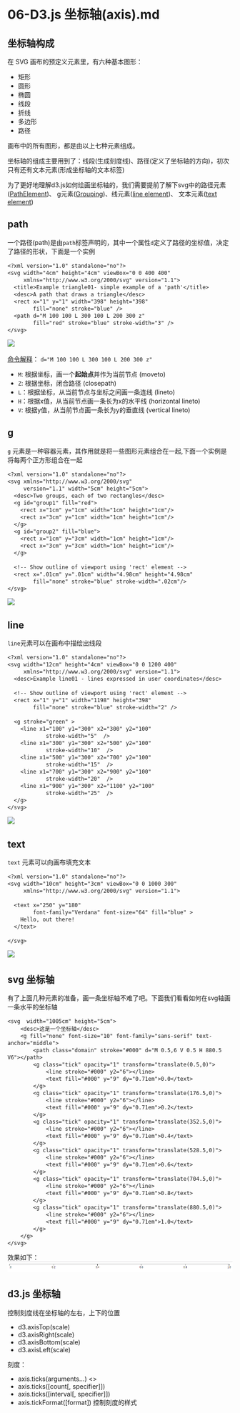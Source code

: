 # 06-D3.js 坐标轴(axis).md

## 坐标轴构成

在 SVG 画布的预定义元素里，有六种基本图形：

- 矩形
- 圆形
- 椭圆
- 线段
- 折线
- 多边形
- 路径

画布中的所有图形，都是由以上七种元素组成。

坐标轴的组成主要用到了：线段(生成刻度线)、路径(定义了坐标轴的方向)，初次只有还有文本元素(形成坐标轴的文本标签)

为了更好地理解d3.js如何绘画坐标轴的，我们需要提前了解下svg中的路径元素([PathElement](https://www.w3.org/TR/SVG/paths.html#PathElement))、
g元素([Grouping](https://www.w3.org/TR/SVG/struct.html#Groups))、线元素([line element](https://www.w3.org/TR/SVG/shapes.html#LineElement))、
文本元素([text element](https://www.w3.org/TR/SVG/text.html#TextElement))

## path

一个路径(path)是由`path`标签声明的，其中一个属性`d`定义了路径的坐标值，决定了路径的形状，下面是一个实例
```
<?xml version="1.0" standalone="no"?>
<svg width="4cm" height="4cm" viewBox="0 0 400 400"
     xmlns="http://www.w3.org/2000/svg" version="1.1">
  <title>Example triangle01- simple example of a 'path'</title>
  <desc>A path that draws a triangle</desc>
  <rect x="1" y="1" width="398" height="398"
        fill="none" stroke="blue" />
  <path d="M 100 100 L 300 100 L 200 300 z"
        fill="red" stroke="blue" stroke-width="3" />
</svg>

```
![](https://www.w3.org/TR/SVG/images/paths/triangle01.png)

[命令解释](https://www.w3.org/TR/SVG/paths.html#PathDataMovetoCommands)：
`d="M 100 100 L 300 100 L 200 300 z"`
- `M`: 根据坐标，画一个**起始点**并作为当前节点   (moveto)
- `Z`: 根据坐标，闭合路径  (closepath)
- `L`：根据坐标，从当前节点与坐标之间画一条连线 (lineto)
- `H`：根据x值，从当前节点画一条长为x的水平线 (horizontal lineto)
- `V`: 根据y值，从当前节点画一条长为y的垂直线 (vertical lineto)

## g

`g` 元素是一种容器元素，其作用就是将一些图形元素组合在一起,下面一个实例是将每两个正方形组合在一起

```
<?xml version="1.0" standalone="no"?>
<svg xmlns="http://www.w3.org/2000/svg"
     version="1.1" width="5cm" height="5cm">
  <desc>Two groups, each of two rectangles</desc>
  <g id="group1" fill="red">
    <rect x="1cm" y="1cm" width="1cm" height="1cm"/>
    <rect x="3cm" y="1cm" width="1cm" height="1cm"/>
  </g>
  <g id="group2" fill="blue">
    <rect x="1cm" y="3cm" width="1cm" height="1cm"/>
    <rect x="3cm" y="3cm" width="1cm" height="1cm"/>
  </g>

  <!-- Show outline of viewport using 'rect' element -->
  <rect x=".01cm" y=".01cm" width="4.98cm" height="4.98cm"
        fill="none" stroke="blue" stroke-width=".02cm"/>
</svg>
```
![](https://www.w3.org/TR/SVG/images/struct/grouping01.svg)

## line

`line`元素可以在画布中描绘出线段

```
<?xml version="1.0" standalone="no"?>
<svg width="12cm" height="4cm" viewBox="0 0 1200 400"
     xmlns="http://www.w3.org/2000/svg" version="1.1">
  <desc>Example line01 - lines expressed in user coordinates</desc>

  <!-- Show outline of viewport using 'rect' element -->
  <rect x="1" y="1" width="1198" height="398"
        fill="none" stroke="blue" stroke-width="2" />

  <g stroke="green" >
    <line x1="100" y1="300" x2="300" y2="100"
            stroke-width="5"  />
    <line x1="300" y1="300" x2="500" y2="100"
            stroke-width="10"  />
    <line x1="500" y1="300" x2="700" y2="100"
            stroke-width="15"  />
    <line x1="700" y1="300" x2="900" y2="100"
            stroke-width="20"  />
    <line x1="900" y1="300" x2="1100" y2="100"
            stroke-width="25"  />
  </g>
</svg>

```
![](https://www.w3.org/TR/SVG/images/shapes/line01.png)

## text

`text` 元素可以向画布填充文本
```
<?xml version="1.0" standalone="no"?>
<svg width="10cm" height="3cm" viewBox="0 0 1000 300"
     xmlns="http://www.w3.org/2000/svg" version="1.1">

  <text x="250" y="180"
        font-family="Verdana" font-size="64" fill="blue" >
    Hello, out there!
  </text>

</svg>

```
![](https://www.w3.org/TR/SVG/images/text/text01.svg)

## svg 坐标轴

有了上面几种元素的准备，画一条坐标轴不难了吧。下面我们看看如何在svg轴画一条水平的坐标轴
```
<svg  width="1005cm" height="5cm">
    <desc>这是一个坐标轴</desc>
    <g fill="none" font-size="10" font-family="sans-serif" text-anchor="middle">
        <path class="domain" stroke="#000" d="M 0.5,6 V 0.5 H 880.5 V6"></path>
        <g class="tick" opacity="1" transform="translate(0.5,0)">
            <line stroke="#000" y2="6"></line>
            <text fill="#000" y="9" dy="0.71em">0.0</text>
        </g>
        <g class="tick" opacity="1" transform="translate(176.5,0)">
            <line stroke="#000" y2="6"></line>
            <text fill="#000" y="9" dy="0.71em">0.2</text>
        </g>
        <g class="tick" opacity="1" transform="translate(352.5,0)">
            <line stroke="#000" y2="6"></line>
            <text fill="#000" y="9" dy="0.71em">0.4</text>
        </g>
        <g class="tick" opacity="1" transform="translate(528.5,0)">
            <line stroke="#000" y2="6"></line>
            <text fill="#000" y="9" dy="0.71em">0.6</text>
        </g>
        <g class="tick" opacity="1" transform="translate(704.5,0)">
            <line stroke="#000" y2="6"></line>
            <text fill="#000" y="9" dy="0.71em">0.8</text>
        </g>
        <g class="tick" opacity="1" transform="translate(880.5,0)">
            <line stroke="#000" y2="6"></line>
            <text fill="#000" y="9" dy="0.71em">1.0</text>
        </g>
    </g>
</svg>
```
效果如下：
![](https://github.com/yanqiangmiffy/d3.js-tutorial/blob/master/assets/06-axis.png)

## d3.js 坐标轴

控制刻度线在坐标轴的左右，上下的位置
- d3.axisTop(scale)
- d3.axisRight(scale)
- d3.axisBottom(scale)
- d3.axisLeft(scale)

刻度：
- axis.ticks(arguments…) <>
- axis.ticks([count[, specifier]])
- axis.ticks([interval[, specifier]])
- axis.tickFormat([format]) 控制刻度的样式